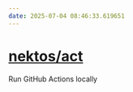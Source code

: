 ```yaml
---
date: 2025-07-04 08:46:33.619651
---
```


# [nektos/act](https://github.com/nektos/act)

Run GitHub Actions locally